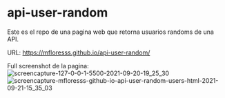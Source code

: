 # api-user-random

Este es el repo de una pagina web que retorna usuarios randoms de una API.

URL: https://mfloresss.github.io/api-user-random/

Full screenshot de la pagina:
![screencapture-127-0-0-1-5500-2021-09-20-19_25_30](https://user-images.githubusercontent.com/83368262/134086489-e57e87fd-a13f-4d38-b49e-8b0f148e93cc.jpeg)
![screencapture-mfloresss-github-io-api-user-random-users-html-2021-09-21-15_35_03](https://user-images.githubusercontent.com/83368262/134227986-8034165d-ac40-4deb-a472-89e50f0e1a78.jpeg)

